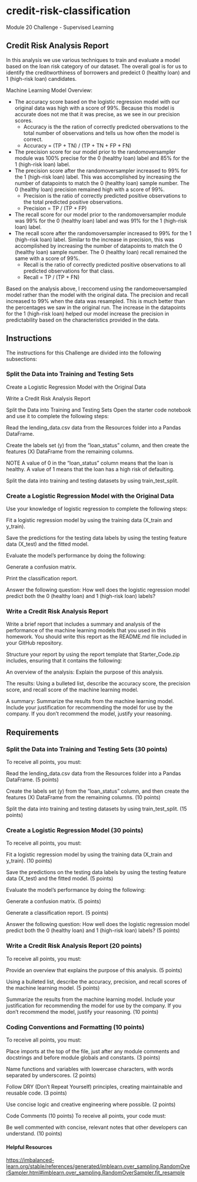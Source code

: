 # credit-risk-classification
Module 20 Challenge - Supervised Learning

## Credit Risk Analysis Report 

In this analysis we use various techniques to train and evaluate a model based on the loan risk category of our dataset. The overall goal is for us to identify the creditworthiness of borrowers and predeict 0 (healthy loan) and 1 (high-risk loan) candidates. 

Machine Learning Model Overview:
* The accuracy score based on the logistic regression model with our original data was high with a score of 99%. Because this model is accurate does not me that it was precise, as we see in our precision scores.
    * Accuracy is the the ration of correctly predicted obersvations to the total number of observations and tells us how often the model is correct.
    * Accuracy = (TP + TN) / (TP + TN + FP + FN)
* The precision score for our model prior to the randomoversampler module was 100% precise for the 0 (healthy loan) label and 85% for the 1 (high-risk loan) label.
* The precision score after the randomoversampler increased to 99% for the 1 (high-risk loan) label. This was accomplished by increasing the number of datapoints to match the 0 (healthy loan) sample number. The 0 (healthy loan) precision remained high with a score of 99%. 
    * Precision is the ratio of correctly predicted positive observations to the total predicted positive observations.
    * Precision = TP / (TP + FP)
* The recall score for our model prior to the randomoversampler module was 99% for the 0 (healthy loan) label and was 91% for the 1 (high-risk loan) label.
* The recall score after the randomoversampler increased to 99% for the 1 (high-risk loan) label. Similar to the increase in precision, this was accomplished by increasing the number of datapoints to match the 0 (healthy loan) sample number. The 0 (healthy loan) recall remained the same with a score of 99%. 
    * Recall is the ratio of correctly predicted positive observations to all predicted observations for that class.
    * Recall = TP / (TP + FN)
    
    
 Based on the analysis above, I reccomend using the randomeoversampled model rather than the model with the original data. The precision and recall increased to 99% when the data was resampled. This is much better than the percentages we saw in the original run. The increase in the datapoints for the 1 (high-risk loan) helped our model increase the precision in predictability based on the characteristics provided in the data. 


## Instructions
The instructions for this Challenge are divided into the following subsections:

### Split the Data into Training and Testing Sets

Create a Logistic Regression Model with the Original Data

Write a Credit Risk Analysis Report

Split the Data into Training and Testing Sets
Open the starter code notebook and use it to complete the following steps:

Read the lending_data.csv data from the Resources folder into a Pandas DataFrame.

Create the labels set (y) from the “loan_status” column, and then create the features (X) DataFrame from the remaining columns.

NOTE
A value of 0 in the “loan_status” column means that the loan is healthy. A value of 1 means that the loan has a high risk of defaulting.

Split the data into training and testing datasets by using train_test_split.

### Create a Logistic Regression Model with the Original Data
Use your knowledge of logistic regression to complete the following steps:

Fit a logistic regression model by using the training data (X_train and y_train).

Save the predictions for the testing data labels by using the testing feature data (X_test) and the fitted model.

Evaluate the model’s performance by doing the following:

Generate a confusion matrix.

Print the classification report.

Answer the following question: How well does the logistic regression model predict both the 0 (healthy loan) and 1 (high-risk loan) labels?

### Write a Credit Risk Analysis Report
Write a brief report that includes a summary and analysis of the performance of the machine learning models that you used in this homework. You should write this report as the README.md file included in your GitHub repository.

Structure your report by using the report template that Starter_Code.zip includes, ensuring that it contains the following:

An overview of the analysis: Explain the purpose of this analysis.

The results: Using a bulleted list, describe the accuracy score, the precision score, and recall score of the machine learning model.

A summary: Summarize the results from the machine learning model. Include your justification for recommending the model for use by the company. If you don’t recommend the model, justify your reasoning.

## Requirements
### Split the Data into Training and Testing Sets (30 points)
To receive all points, you must:

Read the lending_data.csv data from the Resources folder into a Pandas DataFrame. (5 points)

Create the labels set (y) from the “loan_status” column, and then create the features (X) DataFrame from the remaining columns. (10 points)

Split the data into training and testing datasets by using train_test_split. (15 points)

### Create a Logistic Regression Model (30 points)
To receive all points, you must:

Fit a logistic regression model by using the training data (X_train and y_train). (10 points)

Save the predictions on the testing data labels by using the testing feature data (X_test) and the fitted model. (5 points)

Evaluate the model’s performance by doing the following:

Generate a confusion matrix. (5 points)

Generate a classification report. (5 points)

Answer the following question: How well does the logistic regression model predict both the 0 (healthy loan) and 1 (high-risk loan) labels? (5 points)

### Write a Credit Risk Analysis Report (20 points)

To receive all points, you must:

Provide an overview that explains the purpose of this analysis. (5 points)

Using a bulleted list, describe the accuracy, precision, and recall scores of the machine learning model. (5 points)

Summarize the results from the machine learning model. Include your justification for recommending the model for use by the company. If you don’t recommend the model, justify your reasoning. (10 points)

### Coding Conventions and Formatting (10 points)
To receive all points, you must:

Place imports at the top of the file, just after any module comments and docstrings and before module globals and constants. (3 points)

Name functions and variables with lowercase characters, with words separated by underscores. (2 points)

Follow DRY (Don’t Repeat Yourself) principles, creating maintainable and reusable code. (3 points)

Use concise logic and creative engineering where possible. (2 points)

Code Comments (10 points)
To receive all points, your code must:

Be well commented with concise, relevant notes that other developers can understand. (10 points)

#### Helpful Resources
https://imbalanced-learn.org/stable/references/generated/imblearn.over_sampling.RandomOverSampler.html#imblearn.over_sampling.RandomOverSampler.fit_resample